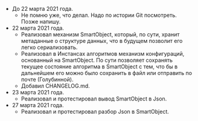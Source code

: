 * До 22 марта 2021 года. 
  * Не помню уже, что делал. Надо по истории Git посмотреть. Позже напишу.
* 22 марта 2021 года.
  * Реализовал механизм SmartObject, который, по сути, хранит метаданные о структуре данных, что в будущем позволит его
    легко сериализовать.
  * Реализовал в Инстансах алгоритмов механизм конфигураций, основанный на SmartObject. По сути позволяет сохранять
    текущее состояние алгоритма в SmartObject с тем, что бы в дальнейшем его можно было сохранить в файл или отправить
    по почте (Голубинной).
  * Добавил CHANGELOG.md.
* 23 марта 2021 года.
  * Реализовал и протестировал вывод SmartObject в Json.
* 27 марта 2021 года.
  * Реализовал и протестировал разбор Json в SmartObject.  